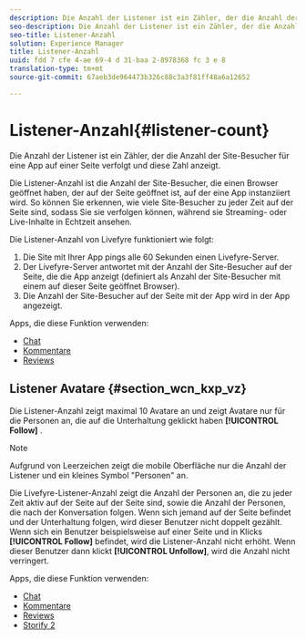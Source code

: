 ```yaml
---
description: Die Anzahl der Listener ist ein Zähler, der die Anzahl der Site-Besucher für eine App auf einer Seite verfolgt und diese Zahl anzeigt.
seo-description: Die Anzahl der Listener ist ein Zähler, der die Anzahl der Site-Besucher für eine App auf einer Seite verfolgt und diese Zahl anzeigt.
seo-title: Listener-Anzahl
solution: Experience Manager
title: Listener-Anzahl
uuid: fdd 7 cfe 4-ae 69-4 d 31-baa 2-8978368 fc 3 e 8
translation-type: tm+mt
source-git-commit: 67aeb3de964473b326c88c3a3f81ff48a6a12652

---
```



# Listener-Anzahl{#listener-count}

Die Anzahl der Listener ist ein Zähler, der die Anzahl der Site-Besucher für eine App auf einer Seite verfolgt und diese Zahl anzeigt.

Die Listener-Anzahl ist die Anzahl der Site-Besucher, die einen Browser geöffnet haben, der auf der Seite geöffnet ist, auf der eine App instanziiert wird. So können Sie erkennen, wie viele Site-Besucher zu jeder Zeit auf der Seite sind, sodass Sie sie verfolgen können, während sie Streaming- oder Live-Inhalte in Echtzeit ansehen.

Die Listener-Anzahl von Livefyre funktioniert wie folgt:

1. Die Site mit Ihrer App pings alle 60 Sekunden einen Livefyre-Server.
1. Der Livefyre-Server antwortet mit der Anzahl der Site-Besucher auf der Seite, die die App anzeigt (definiert als Anzahl der Site-Besucher mit einem auf dieser Seite geöffnet Browser).
1. Die Anzahl der Site-Besucher auf der Seite mit der App wird in der App angezeigt.

Apps, die diese Funktion verwenden:

* [Chat](../c-about-apps/c-chat-app/c-chat-app.md#c_chat_app)
* [Kommentare](/help/using/c-about-apps/c-comments/c-comments.md)
* [Reviews](../c-about-apps/c-reviews-app/c-reviews-app.md#c_reviews_app)

## Listener Avatare {#section_wcn_kxp_vz}

Die Listener-Anzahl zeigt maximal 10 Avatare an und zeigt Avatare nur für die Personen an, die auf die Unterhaltung geklickt haben **[!UICONTROL Follow]** .

>[!NOTE]
>
>Aufgrund von Leerzeichen zeigt die mobile Oberfläche nur die Anzahl der Listener und ein kleines Symbol &quot;Personen&quot; an.

Die Livefyre-Listener-Anzahl zeigt die Anzahl der Personen an, die zu jeder Zeit aktiv auf der Seite auf der Seite sind, sowie die Anzahl der Personen, die nach der Konversation folgen. Wenn sich jemand auf der Seite befindet und der Unterhaltung folgen, wird dieser Benutzer nicht doppelt gezählt. Wenn sich ein Benutzer beispielsweise auf einer Seite und in Klicks **[!UICONTROL Follow]** befindet, wird die Listener-Anzahl nicht erhöht. Wenn dieser Benutzer dann klickt **[!UICONTROL Unfollow]**, wird die Anzahl nicht verringert.

Apps, die diese Funktion verwenden:

* [Chat](../c-about-apps/c-chat-app/c-chat-app.md#c_chat_app)
* [Kommentare](/help/using/c-about-apps/c-comments/c-comments.md)
* [Reviews](../c-about-apps/c-reviews-app/c-reviews-app.md#c_reviews_app)
* [Storify 2](../c-about-apps/c-storify2/c-storify2.md#c_storify2)

